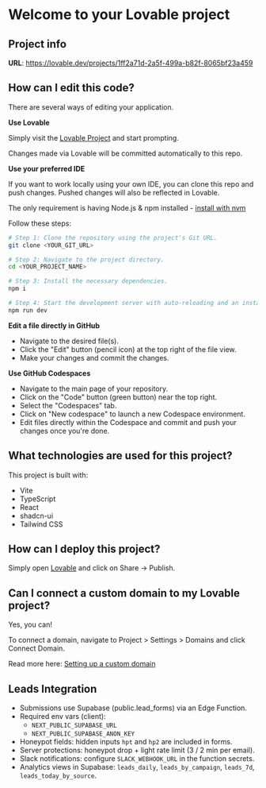 # Welcome to your Lovable project

## Project info

**URL**: https://lovable.dev/projects/1ff2a71d-2a5f-499a-b82f-8065bf23a459

## How can I edit this code?

There are several ways of editing your application.

**Use Lovable**

Simply visit the [Lovable Project](https://lovable.dev/projects/1ff2a71d-2a5f-499a-b82f-8065bf23a459) and start prompting.

Changes made via Lovable will be committed automatically to this repo.

**Use your preferred IDE**

If you want to work locally using your own IDE, you can clone this repo and push changes. Pushed changes will also be reflected in Lovable.

The only requirement is having Node.js & npm installed - [install with nvm](https://github.com/nvm-sh/nvm#installing-and-updating)

Follow these steps:

```sh
# Step 1: Clone the repository using the project's Git URL.
git clone <YOUR_GIT_URL>

# Step 2: Navigate to the project directory.
cd <YOUR_PROJECT_NAME>

# Step 3: Install the necessary dependencies.
npm i

# Step 4: Start the development server with auto-reloading and an instant preview.
npm run dev
```

**Edit a file directly in GitHub**

- Navigate to the desired file(s).
- Click the "Edit" button (pencil icon) at the top right of the file view.
- Make your changes and commit the changes.

**Use GitHub Codespaces**

- Navigate to the main page of your repository.
- Click on the "Code" button (green button) near the top right.
- Select the "Codespaces" tab.
- Click on "New codespace" to launch a new Codespace environment.
- Edit files directly within the Codespace and commit and push your changes once you're done.

## What technologies are used for this project?

This project is built with:

- Vite
- TypeScript
- React
- shadcn-ui
- Tailwind CSS

## How can I deploy this project?

Simply open [Lovable](https://lovable.dev/projects/1ff2a71d-2a5f-499a-b82f-8065bf23a459) and click on Share -> Publish.

## Can I connect a custom domain to my Lovable project?

Yes, you can!

To connect a domain, navigate to Project > Settings > Domains and click Connect Domain.

Read more here: [Setting up a custom domain](https://docs.lovable.dev/tips-tricks/custom-domain#step-by-step-guide)


## Leads Integration

- Submissions use Supabase (public.lead_forms) via an Edge Function.
- Required env vars (client):
  - `NEXT_PUBLIC_SUPABASE_URL`
  - `NEXT_PUBLIC_SUPABASE_ANON_KEY`
- Honeypot fields: hidden inputs `hpt` and `hp2` are included in forms.
- Server protections: honeypot drop + light rate limit (3 / 2 min per email).
- Slack notifications: configure `SLACK_WEBHOOK_URL` in the function secrets.
- Analytics views in Supabase: `leads_daily`, `leads_by_campaign`, `leads_7d`, `leads_today_by_source`.
